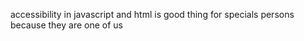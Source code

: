accessibility in javascript and html is good thing for specials persons because they are one of us 
